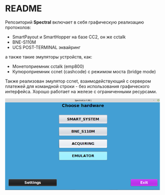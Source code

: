 # README #

Репозиторий **Spectral** включает в себя графическую реализацию протоколов:
* SmartPayout и SmartHopper на базе CC2, он же cctalk
* BNE-S110M 
* UCS POST-TERMINAL эквайринг

а также такие эмуляторы устройств, как:
* Монетоприемник cctalk (emp800)
* Купюроприемник ccnet (cashcode) с режимом моста (bridge mode)

Также реализован эмулятор ccnet, взаимодействующий с сервером платежей для командной строки - без использования 
графического интерфейса. Хорошо работает на железе с ограниченными ресурсами. 

![ScreenShot](src/main/resources/img/menu.png)